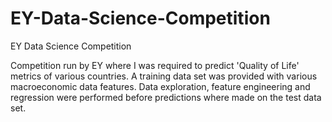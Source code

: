 # EY-Data-Science-Competition
EY Data Science Competition

Competition run by EY where I was required to predict 'Quality of Life' metrics of various countries. A training data set was provided with various macroeconomic data features. Data exploration, feature engineering and regression were performed before predictions where made on the test data set.
